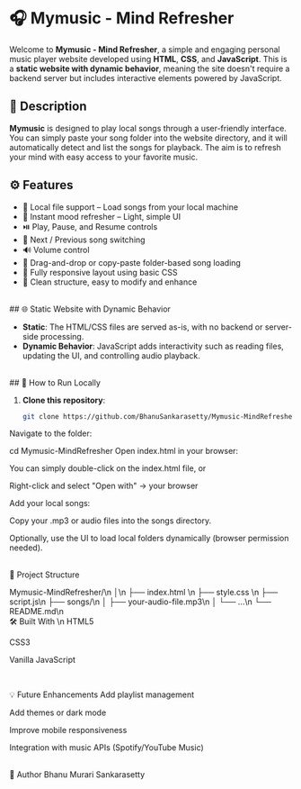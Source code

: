 # 🎧 Mymusic - Mind Refresher

Welcome to **Mymusic - Mind Refresher**, a simple and engaging personal music player website developed using **HTML**, **CSS**, and **JavaScript**. This is a **static website with dynamic behavior**, meaning the site doesn't require a backend server but includes interactive elements powered by JavaScript.

## 📝 Description

**Mymusic** is designed to play local songs through a user-friendly interface. You can simply paste your song folder into the website directory, and it will automatically detect and list the songs for playback. The aim is to refresh your mind with easy access to your favorite music.

## ⚙️ Features

- 🎵 Local file support – Load songs from your local machine
- 🧠 Instant mood refresher – Light, simple UI
- ⏯️ Play, Pause, and Resume controls
- 🔁 Next / Previous song switching
- 🔊 Volume control
- 📂 Drag-and-drop or copy-paste folder-based song loading
- 🎨 Fully responsive layout using basic CSS
- 📜 Clean structure, easy to modify and enhance

<br>
## 🌐 Static Website with Dynamic Behavior

- **Static**: The HTML/CSS files are served as-is, with no backend or server-side processing.
- **Dynamic Behavior**: JavaScript adds interactivity such as reading files, updating the UI, and controlling audio playback.

<br>
## 🚀 How to Run Locally

1. **Clone this repository**:

   ```bash
   git clone https://github.com/BhanuSankarasetty/Mymusic-MindRefresher.git
Navigate to the folder:

cd Mymusic-MindRefresher
Open index.html in your browser:

You can simply double-click on the index.html file, or

Right-click and select "Open with" → your browser

Add your local songs:

Copy your .mp3 or audio files into the songs directory.

Optionally, use the UI to load local folders dynamically (browser permission needed).

<br>
📁 Project Structure

Mymusic-MindRefresher/\n
│\n
├── index.html \n
├── style.css \n
├── script.js\n
├── songs/\n
│   ├── your-audio-file.mp3\n
│   └── ...\n
└── README.md\n
<br>
🛠️ Built With \n
HTML5

CSS3

Vanilla JavaScript

<br>

💡 Future Enhancements
Add playlist management

Add themes or dark mode

Improve mobile responsiveness

Integration with music APIs (Spotify/YouTube Music)

<br>
👤 Author
Bhanu Murari Sankarasetty
